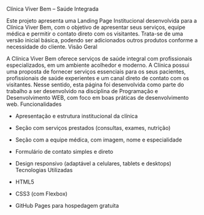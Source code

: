   Clínica Viver Bem – Saúde Integrada

Este projeto apresenta uma Landing Page Institucional desenvolvida para a Clínica Viver Bem, com o objetivo de apresentar seus serviços, equipe médica e permitir o contato direto com os visitantes. Trata-se de uma versão inicial básica, podendo ser adicionados outros produtos conforme a necessidade do cliente.
    Visão Geral  

A Clínica Viver Bem oferece serviços de saúde integral  com profissionais especializados, em um ambiente acolhedor e moderno. A Clínica possui uma proposta de fornecer serviços essenciais para os seus pacientes, profissionais de saúde experientes e um canal direto de contato com os visitantes.  Nesse sentido, esta página foi desenvolvida como parte do trabalho a ser desenvolvido na disciplina de Programação e Desenvolvimento WEB, com foco em boas práticas de desenvolvimento web.
    Funcionalidades

- Apresentação e estrutura institucional da clínica
- Seção com serviços prestados (consultas, exames, nutrição)
- Seção com a equipe médica, com imagem, nome e especialidade
- Formulário de contato simples e direto
- Design responsivo (adaptável a celulares, tablets e desktops)
    Tecnologias Utilizadas

- HTML5
- CSS3 (com Flexbox)
- GitHub Pages para hospedagem gratuita
